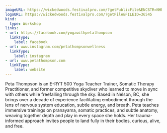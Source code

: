 ```yaml
---
imageURL: https://wickedwoods.festivalpro.com/?getPublicFile&ENCSTR=NHkPLIRTvuIWroCeMICO
logoURL: https://wickedwoods.festivalpro.com/?getFile&FILEID=36545
kind:
  type: Workshop
links:
- url: https://facebook.com/yogawithpetathompson
  linkType:
    label: facebook
- url: www.instagram.com/petathompsonwellness
  linkType:
    label: instagram
- url: www.petathompson.com
  linkType:
    label: website
---
```

Peta Thompson is an E-RYT 500 Yoga Teacher Trainer, Somatic Therapy Practitioner, and former competitive skydiver who learned to move in sync with others while freefalling through the sky. Based in Nelson, BC, she brings over a decade of experience facilitating embodiment through the lens of nervous system education, subtle energy, and breath. Peta teaches immersive trainings on pranayama, somatic practices, and subtle anatomy, weaving together depth and play in every space she holds. Her trauma-informed approach invites people to land fully in their bodies, curious, alive, and free.